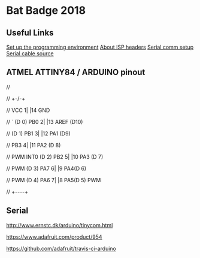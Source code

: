 # Bat Badge 2018  

## Useful Links

[Set up the programming environment](http://highlowtech.org/?p=1695)
[About ISP headers](http://www.batsocks.co.uk/readme/isp_headers.htm)
[Serial comm setup](http://electronut.in/serial-communications-with-the-attiny84/)
[Serial cable source](https://www.tindie.com/products/ICStation/128x32-i2c-iic-serial-white-oled-display9933/)

## ATMEL ATTINY84 / ARDUINO pinout

//

//                      +-\/-+

//                VCC 1|      |14 GND

//       `  (D 0) PB0 2|      |13 AREF (D10)

//          (D 1) PB1 3|      |12 PA1 (D9) 

//                PB3 4|      |11 PA2 (D 8) 

// PWM INT0 (D 2) PB2 5|      |10 PA3 (D 7) 

//      PWM (D 3) PA7 6|      |9 PA4(D 6) 

//      PWM (D 4) PA6 7|      |8 PA5(D 5) PWM

//                      +----+

## Serial

http://www.ernstc.dk/arduino/tinycom.html


https://www.adafruit.com/product/954

https://github.com/adafruit/travis-ci-arduino
